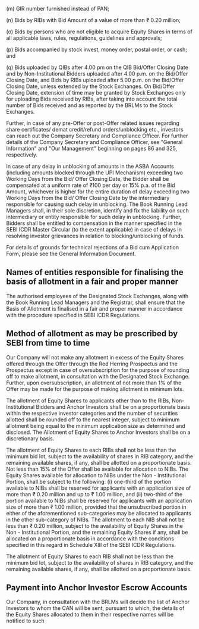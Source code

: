 (m) GIR number furnished instead of PAN;

(n) Bids by RIBs with Bid Amount of a value of more than ₹ 0.20 million;

(o) Bids by persons who are not eligible to acquire Equity Shares in terms of all applicable laws, rules, regulations, guidelines and approvals;

(p) Bids accompanied by stock invest, money order, postal order, or cash; and

(q) Bids uploaded by QIBs after 4.00 pm on the QIB Bid/Offer Closing Date and by Non-Institutional Bidders uploaded after 4.00 p.m. on the Bid/Offer Closing Date, and Bids by RIBs uploaded after 5.00 p.m. on the Bid/Offer Closing Date, unless extended by the Stock Exchanges. On Bid/Offer Closing Date, extension of time may be granted by Stock Exchanges only for uploading Bids received by RIBs, after taking into account the total number of Bids received and as reported by the BRLMs to the Stock Exchanges.

Further, in case of any pre-Offer or post-Offer related issues regarding share certificates/ demat credit/refund orders/unblocking etc., investors can reach out the Company Secretary and Compliance Officer. For further details of the Company Secretary and Compliance Officer, see "General Information" and "Our Management" beginning on pages 86 and 325, respectively.

In case of any delay in unblocking of amounts in the ASBA Accounts (including amounts blocked through the UPI Mechanism) exceeding two Working Days from the Bid/ Offer Closing Date, the Bidder shall be compensated at a uniform rate of ₹100 per day or 15% p.a. of the Bid Amount, whichever is higher for the entire duration of delay exceeding two Working Days from the Bid/ Offer Closing Date by the intermediary responsible for causing such delay in unblocking. The Book Running Lead Managers shall, in their sole discretion, identify and fix the liability on such intermediary or entity responsible for such delay in unblocking. Further, Bidders shall be entitled to compensation in the manner specified in the SEBI ICDR Master Circular (to the extent applicable) in case of delays in resolving investor grievances in relation to blocking/unblocking of funds.

For details of grounds for technical rejections of a Bid cum Application Form, please see the General Information Document.

## Names of entities responsible for finalising the basis of allotment in a fair and proper manner

The authorised employees of the Designated Stock Exchanges, along with the Book Running Lead Managers and the Registrar, shall ensure that the Basis of Allotment is finalised in a fair and proper manner in accordance with the procedure specified in SEBI ICDR Regulations.

## Method of allotment as may be prescribed by SEBI from time to time

Our Company will not make any allotment in excess of the Equity Shares offered through the Offer through the Red Herring Prospectus and the Prospectus except in case of oversubscription for the purpose of rounding off to make allotment, in consultation with the Designated Stock Exchange. Further, upon oversubscription, an allotment of not more than 1% of the Offer may be made for the purpose of making allotment in minimum lots.

The allotment of Equity Shares to applicants other than to the RIBs, Non-Institutional Bidders and Anchor Investors shall be on a proportionate basis within the respective investor categories and the number of securities allotted shall be rounded off to the nearest integer, subject to minimum allotment being equal to the minimum application size as determined and disclosed. The Allotment of Equity Shares to Anchor Investors shall be on a discretionary basis.

The allotment of Equity Shares to each RIBs shall not be less than the minimum bid lot, subject to the availability of shares in RIB category, and the remaining available shares, if any, shall be allotted on a proportionate basis. Not less than 15% of the Offer shall be available for allocation to NIBs. The Equity Shares available for allocation to NIBs under the Non - Institutional Portion, shall be subject to the following: (i) one-third of the portion available to NIBs shall be reserved for applicants with an application size of more than ₹ 0.20 million and up to ₹ 1.00 million, and (ii) two-third of the portion available to NIBs shall be reserved for applicants with an application size of more than ₹ 1.00 million, provided that the unsubscribed portion in either of the aforementioned sub-categories may be allocated to applicants in the other sub-category of NIBs. The allotment to each NIB shall not be less than ₹ 0.20 million, subject to the availability of Equity Shares in the Non - Institutional Portion, and the remaining Equity Shares if any, shall be allocated on a proportionate basis in accordance with the conditions specified in this regard in Schedule XIII of the SEBI ICDR Regulations.

The allotment of Equity Shares to each RIB shall not be less than the minimum bid lot, subject to the availability of shares in RIB category, and the remaining available shares, if any, shall be allotted on a proportionate basis.

## Payment into Anchor Investor Escrow Accounts

Our Company, in consultation with the BRLMs will decide the list of Anchor Investors to whom the CAN will be sent, pursuant to which, the details of the Equity Shares allocated to them in their respective names will be notified to such